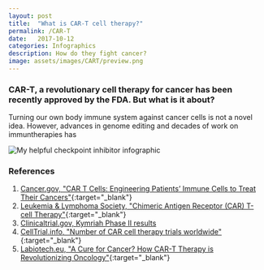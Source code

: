 ```yaml
---
layout: post
title:  "What is CAR-T cell therapy?"
permalink: /CAR-T
date:   2017-10-12
categories: Infographics
description: How do they fight cancer?
image: assets/images/CART/preview.png
---
```




### CAR-T, a revolutionary cell therapy for cancer has been recently approved by the FDA. But what is it about?

Turning our own body immune system against cancer cells is not a novel idea. However, advances in genome editing and decades of work on immuntherapies has 


![My helpful checkpoint inhibitor infographic](assets/images/CART/171005_CART.png)


### References
1. [Cancer.gov, "CAR T Cells: Engineering Patients’ Immune Cells to Treat Their Cancers"](https://www.cancer.gov/about-cancer/treatment/research/car-t-cells){:target="_blank"}
2. [Leukemia & Lymphoma Society, "Chimeric Antigen Receptor (CAR) T-cell Therapy"](http://www.lls.org/treatment/types-of-treatment/immunotherapy/chimeric-antigen-receptor-car-t-cell-therapy){:target="_blank"}
2. [Clinicaltrial.gov, Kymriah Phase II results](https://clinicaltrials.gov/ct2/show/NCT02435849)
2. [CellTrial.info, "Number of CAR cell therapy trials worldwide"](http://celltrials.info/2017/02/10/car-cell-trend/){:target="_blank"}
2. [Labiotech.eu, "A Cure for Cancer? How CAR-T Therapy is Revolutionizing Oncology"](http://labiotech.eu/car-t-therapy-cancer-review/){:target="_blank"}



